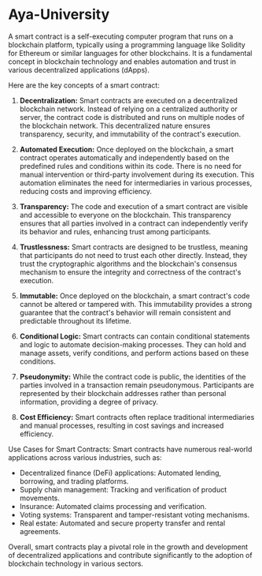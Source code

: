 
# Aya-University 
A smart contract is a self-executing computer program that runs on a blockchain platform, typically using a programming language like Solidity for Ethereum or similar languages for other blockchains. It is a fundamental concept in blockchain technology and enables automation and trust in various decentralized applications (dApps).

Here are the key concepts of a smart contract:

1. **Decentralization:** Smart contracts are executed on a decentralized blockchain network. Instead of relying on a centralized authority or server, the contract code is distributed and runs on multiple nodes of the blockchain network. This decentralized nature ensures transparency, security, and immutability of the contract's execution.

2. **Automated Execution:** Once deployed on the blockchain, a smart contract operates automatically and independently based on the predefined rules and conditions within its code. There is no need for manual intervention or third-party involvement during its execution. This automation eliminates the need for intermediaries in various processes, reducing costs and improving efficiency.

3. **Transparency:** The code and execution of a smart contract are visible and accessible to everyone on the blockchain. This transparency ensures that all parties involved in a contract can independently verify its behavior and rules, enhancing trust among participants.

4. **Trustlessness:** Smart contracts are designed to be trustless, meaning that participants do not need to trust each other directly. Instead, they trust the cryptographic algorithms and the blockchain's consensus mechanism to ensure the integrity and correctness of the contract's execution.

5. **Immutable:** Once deployed on the blockchain, a smart contract's code cannot be altered or tampered with. This immutability provides a strong guarantee that the contract's behavior will remain consistent and predictable throughout its lifetime.

6. **Conditional Logic:** Smart contracts can contain conditional statements and logic to automate decision-making processes. They can hold and manage assets, verify conditions, and perform actions based on these conditions.

7. **Pseudonymity:** While the contract code is public, the identities of the parties involved in a transaction remain pseudonymous. Participants are represented by their blockchain addresses rather than personal information, providing a degree of privacy.

8. **Cost Efficiency:** Smart contracts often replace traditional intermediaries and manual processes, resulting in cost savings and increased efficiency.

Use Cases for Smart Contracts:
Smart contracts have numerous real-world applications across various industries, such as:

- Decentralized finance (DeFi) applications: Automated lending, borrowing, and trading platforms.
- Supply chain management: Tracking and verification of product movements.
- Insurance: Automated claims processing and verification.
- Voting systems: Transparent and tamper-resistant voting mechanisms.
- Real estate: Automated and secure property transfer and rental agreements.

Overall, smart contracts play a pivotal role in the growth and development of decentralized applications and contribute significantly to the adoption of blockchain technology in various sectors.

